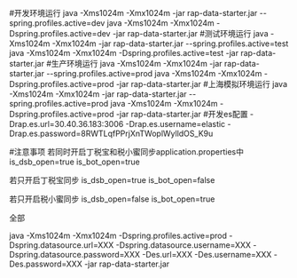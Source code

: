 #开发环境运行
java  -Xms1024m -Xmx1024m  -jar rap-data-starter.jar --spring.profiles.active=dev
java -Xms1024m -Xmx1024m -Dspring.profiles.active=dev -jar rap-data-starter.jar 
#测试环境运行
java  -Xms1024m -Xmx1024m  -jar rap-data-starter.jar --spring.profiles.active=test
java -Xms1024m -Xmx1024m -Dspring.profiles.active=test -jar rap-data-starter.jar 
#生产环境运行
java -Xms1024m -Xmx1024m  -jar rap-data-starter.jar --spring.profiles.active=prod
java -Xms1024m -Xmx1024m -Dspring.profiles.active=prod -jar rap-data-starter.jar 
#上海模拟环境运行
java -Xms1024m -Xmx1024m  -jar rap-data-starter.jar --spring.profiles.active=prod
java -Xms1024m -Xmx1024m -Dspring.profiles.active=prod -jar rap-data-starter.jar 
#开发es配置
-Drap.es.url=30.40.36.183:3006
-Drap.es.username=elastic
-Drap.es.password=8RWTLqfPPrjXnTWoplWylldOS_K9u

#注意事项
若同时开启丁税宝和税小蜜同步application.properties中
is_dsb_open=true
is_bot_open=true

若只开启丁税宝同步
is_dsb_open=true
is_bot_open=false

若只开启税小蜜同步
is_dsb_open=false
is_bot_open=true


全部

java -Xms1024m -Xmx1024m -Dspring.profiles.active=prod -Dspring.datasource.url=XXX -Dspring.datasource.username=XXX -Dspring.datasource.password=XXX -Des.url=XXX -Des.username=XXX -Des.password=XXX -jar rap-data-starter.jar 